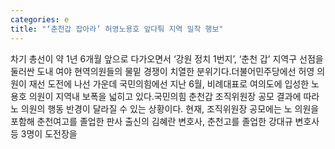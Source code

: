 ```yaml
---
categories: e
title: "‘춘천갑 잡아라’ 허영노용호 앞다퉈 지역 밀착 행보"
---
```

차기 총선이 약 1년 6개월 앞으로 다가오면서 ‘강원 정치 1번지’, ‘춘천 갑’ 지역구 선점을 둘러싼 도내 여야 현역의원들의 물밑 경쟁이 치열한 분위기다.더불어민주당에선 허영 의원이 재선 도전에 나선 가운데 국민의힘에선 지난 6월, 비례대표로 여의도에 입성한 노용호 의원이 지역내 보폭을 넓히고 있다.국민의힘 춘천갑 조직위원장 공모 결과에 따라 노 의원의 행동 반경이 달라질 수 있는 상황이다. 현재, 조직위원장 공모에는 노 의원을 포함해 춘천여고를 졸업한 판사 출신의 김혜란 변호사, 춘천고를 졸업한 강대규 변호사 등 3명이 도전장을